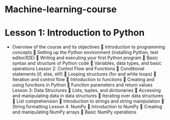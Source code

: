 # Machine-learning-course

# Lesson 1: Introduction to Python
 *  Overview of the course and its objectives
 Introduction to programming concepts
 Setting up the Python environment (installing Python, text editor/IDE)
 Writing and executing your first Python program
 Basic syntax and structure of Python code
 Variables, data types, and basic operations
Lesson 2: Control Flow and Functions
 Conditional statements (if, else, elif)
 Looping structures (for and while loops)
 Iteration and control flow
 Introduction to functions
 Creating and using functions in Python
 Function parameters and return values
Lesson 3: Data Structures
 Lists, tuples, and dictionaries
 Accessing and manipulating data in data structures
 Iterating over data structures
 List comprehension
 Introduction to strings and string manipulation
 String formatting
Lesson 4: NumPy
 Introduction to NumPy
 Creating and manipulating NumPy arrays
 Basic NumPy operations
